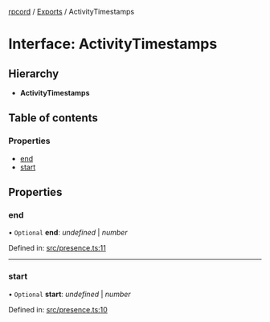 [rpcord](../README.md) / [Exports](../modules.md) / ActivityTimestamps

# Interface: ActivityTimestamps

## Hierarchy

* **ActivityTimestamps**

## Table of contents

### Properties

- [end](activitytimestamps.md#end)
- [start](activitytimestamps.md#start)

## Properties

### end

• `Optional` **end**: *undefined* \| *number*

Defined in: [src/presence.ts:11](https://github.com/DjDeveloperr/RPCord/blob/91f1aca/src/presence.ts#L11)

___

### start

• `Optional` **start**: *undefined* \| *number*

Defined in: [src/presence.ts:10](https://github.com/DjDeveloperr/RPCord/blob/91f1aca/src/presence.ts#L10)
